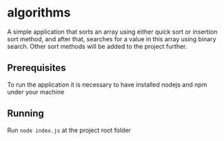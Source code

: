 # algorithms

A simple application that sorts an array using either quick sort or insertion sort method, and after that, searches for a value in this array using binary search.
Other sort methods will be added to the project further.

## Prerequisites

To run the application it is necessary to have installed nodejs and npm under your machine

## Running

Run `node index.js` at the project root folder
